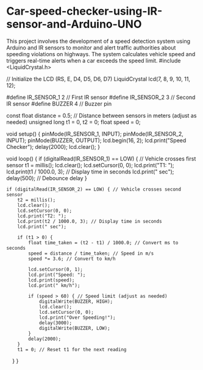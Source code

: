 # Car-speed-checker-using-IR-sensor-and-Arduino-UNO
This project involves the development of a speed detection system using Arduino and IR sensors to monitor and alert traffic authorities about speeding violations on highways. The system calculates vehicle speed and triggers real-time alerts when a car exceeds the speed limit.
#include <LiquidCrystal.h>

// Initialize the LCD (RS, E, D4, D5, D6, D7)
LiquidCrystal lcd(7, 8, 9, 10, 11, 12);

#define IR_SENSOR_1 2 // First IR sensor
#define IR_SENSOR_2 3 // Second IR sensor
#define BUZZER 4      // Buzzer pin

const float distance = 0.5; // Distance between sensors in meters (adjust as needed)
unsigned long t1 = 0, t2 = 0;
float speed = 0;

void setup() {
    pinMode(IR_SENSOR_1, INPUT);
    pinMode(IR_SENSOR_2, INPUT);
    pinMode(BUZZER, OUTPUT);
    lcd.begin(16, 2);
    lcd.print("Speed Checker");
    delay(2000);
    lcd.clear();
}

void loop() {
    if (digitalRead(IR_SENSOR_1) == LOW) { // Vehicle crosses first sensor
        t1 = millis();
        lcd.clear();
        lcd.setCursor(0, 0);
        lcd.print("T1: ");
        lcd.print(t1 / 1000.0, 3); // Display time in seconds
        lcd.print(" sec");
        delay(500); // Debounce delay
    }
    
    if (digitalRead(IR_SENSOR_2) == LOW) { // Vehicle crosses second sensor
        t2 = millis();
        lcd.clear();
        lcd.setCursor(0, 0);
        lcd.print("T2: ");
        lcd.print(t2 / 1000.0, 3); // Display time in seconds
        lcd.print(" sec");
        
        if (t1 > 0) {
            float time_taken = (t2 - t1) / 1000.0; // Convert ms to seconds
            speed = distance / time_taken; // Speed in m/s
            speed *= 3.6; // Convert to km/h
            
            lcd.setCursor(0, 1);
            lcd.print("Speed: ");
            lcd.print(speed);
            lcd.print(" km/h");
            
            if (speed > 60) { // Speed limit (adjust as needed)
                digitalWrite(BUZZER, HIGH);
                lcd.clear();
                lcd.setCursor(0, 0);
                lcd.print("Over Speeding!");
                delay(3000);
                digitalWrite(BUZZER, LOW);
            }
            delay(2000);
        }
        t1 = 0; // Reset t1 for the next reading
    }
}
